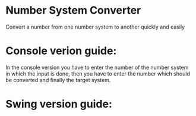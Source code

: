 # Number System Converter

Convert a number from one number system to another quickly and easily


# Console verion guide: 

In the console version you have to enter the number of the number system in which the input is done, then you have to enter the number which should be converted and finally the target system.

# Swing version guide: 


